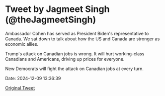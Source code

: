 # Tweet by Jagmeet Singh (@theJagmeetSingh)

Ambassador Cohen has served as President Biden's representative to Canada. We sat down to talk about how the US and Canada are stronger as economic allies.

Trump's attack on Canadian jobs is wrong. It will hurt working-class Canadians and Americans, driving up prices for everyone. 

New Democrats will fight the attack on Canadian jobs at every turn.

Date: 2024-12-09 13:36:39

[Original Tweet](https://x.com/theJagmeetSingh/status/1866114739329200194)
